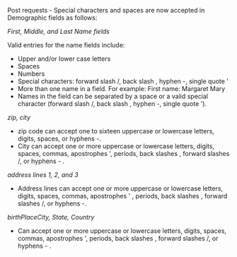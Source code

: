 
Post requests - Special characters and spaces are now accepted in Demographic fields as follows:

_First, Middle, and Last Name fields_

Valid entries for the name fields include:
* Upper and/or lower case letters
* Spaces
* Numbers
* Special characters: forward slash /, back slash \, hyphen -, single quote '
* More than one name in a field. For example: First name: Margaret Mary
* Names in the field can be separated by a space or a valid special character (forward slash /, back slash \, hyphen -, single quote ').
  
_zip, city_
* zip code can accept one to sixteen uppercase or lowercase letters, digits, spaces, or hyphens -.
* City can accept one or more uppercase or lowercase letters, digits, spaces, commas, apostrophes ', periods, back slashes \, forward slashes /, or hyphens - .

_address lines 1, 2, and 3_
* Address lines can accept one or more uppercase or lowercase letters, digits, spaces, commas, apostrophes ' , periods, back slashes \, forward slashes /, or hyphens -.

_birthPlaceCity, State, Country_
* Can accept one or more uppercase or lowercase letters, digits, spaces, commas, apostrophes ', periods, back slashes \, forward slashes /, or hyphens - .

